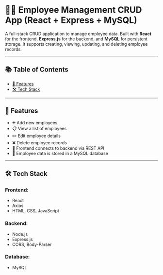 # 🧑‍💼 Employee Management CRUD App (React + Express + MySQL)

A full-stack CRUD application to manage employee data. Built with **React** for the frontend, **Express.js** for the backend, and **MySQL** for persistent storage. It supports creating, viewing, updating, and deleting employee records.

---

## 📚 Table of Contents

- [📌 Features](#-features)
- [🛠️ Tech Stack](#-tech-stack)

---

## 📌 Features

- ➕ Add new employees
- 📋 View a list of employees
- ✏️ Edit employee details
- ❌ Delete employee records
- 🔗 Frontend connects to backend via REST API
- 💾 Employee data is stored in a MySQL database

---

## 🛠️ Tech Stack

### Frontend:
- React
- Axios
- HTML, CSS, JavaScript

### Backend:
- Node.js
- Express.js
- CORS, Body-Parser

### Database:
- MySQL

